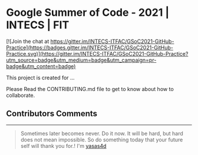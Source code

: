 # Google Summer of Code - 2021 | INTECS | FIT

[![Join the chat at https://gitter.im/INTECS-ITFAC/GSoC2021-GitHub-Practice](https://badges.gitter.im/INTECS-ITFAC/GSoC2021-GitHub-Practice.svg)](https://gitter.im/INTECS-ITFAC/GSoC2021-GitHub-Practice?utm_source=badge&utm_medium=badge&utm_campaign=pr-badge&utm_content=badge)

This project is created for ...

Please Read the CONTRIBUTING.md file to get to know about how to collaborate.

## Contributors Comments

---

> Sometimes later becomes never. Do it now. It will be hard, but hard does not mean impossible. So do something today that your future self will thank you for.! I'm [yasas4d](https://github.com/Yasas4D)

